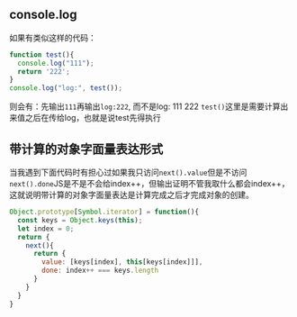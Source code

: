 
## console.log

如果有类似这样的代码：
```js
function test(){
  console.log("111");
  return '222';
}
console.log("log:", test());
```
则会有：先输出`111`再输出`log:222`, 而不是log: 111 222 `test()`这里是需要计算出来值之后在传给log，也就是说test先得执行


## 带计算的对象字面量表达形式

当我遇到下面代码时有担心过如果我只访问`next().value`但是不访问`next().done`JS是不是不会给index++，但输出证明不管我取什么都会index++，这就说明带计算的对象字面量表达是计算完成之后才完成对象的创建。
```js
Object.prototype[Symbol.iterator] = function(){
  const keys = Object.keys(this);
  let index = 0;
  return {
    next(){
      return {
        value: [keys[index], this[keys[index]]],
        done: index++ === keys.length
      }
    }
  }
}
```

